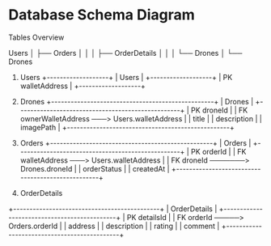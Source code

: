 

# Database Schema Diagram
Tables Overview

Users
  │
  ├── Orders
  │    │
  │    ├── OrderDetails
  │    │
  │    └── Drones
  │
  └── Drones

1. Users
+-------------------+
| Users             |
+-------------------+
| PK walletAddress  |
+-------------------+

2. Drones
+--------------------------------------------------+
| Drones                                          |
+--------------------------------------------------+
| PK droneId                                      |
| FK ownerWalletAddress  ───> Users.walletAddress |
| title                                           |
| description                                     |
| imagePath                                       |
+--------------------------------------------------+

3. Orders
+--------------------------------------------------+
| Orders                                          |
+--------------------------------------------------+
| PK orderId                                      |
| FK walletAddress ───> Users.walletAddress       |
| FK droneId ───────> Drones.droneId              |
| orderStatus                                     |
| createdAt                                       |
+--------------------------------------------------+

4. OrderDetails

+---------------------------------------------+
| OrderDetails                                |
+---------------------------------------------+
| PK detailsId                                |
| FK orderId ─────> Orders.orderId            |
| address                                     |
| description                                 |
| rating                                      |
| comment                                     |
+---------------------------------------------+

